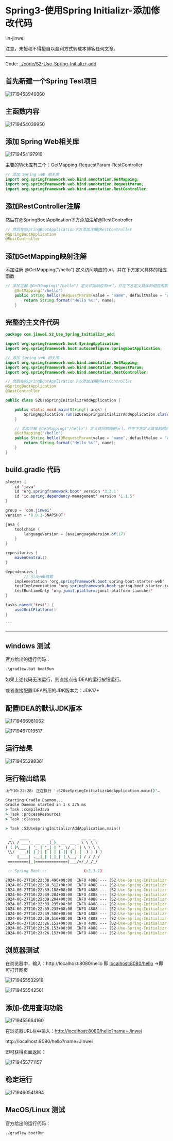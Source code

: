 # Spring3-使用Spring Initializr-添加修改代码

lin-jinwei

注意，未授权不得擅自以盈利方式转载本博客任何文章。

---

Code: [../code/S2-Use-Spring-Initializr-add](../code/S2-Use-Spring-Initializr-add)

## 首先新建一个Spring Test项目

![1719453949360](images/Spring3-使用SpringInitializr-添加修改代码/1719453949360.png)

## 主函数内容

![1719454039950](images/Spring3-使用SpringInitializr-添加修改代码/1719454039950.png)

## 添加 Spring Web相关库

![1719454197919](images/Spring3-使用SpringInitializr-添加修改代码/1719454197919.png)

主要的Web库有三个：GetMapping-RequestParam-RestController

```java
// 添加 Spring web 相关库
import org.springframework.web.bind.annotation.GetMapping;
import org.springframework.web.bind.annotation.RequestParam;
import org.springframework.web.bind.annotation.RestController;
```

## 添加RestController注解

然后在@SpringBootApplication下方添加注解@RestController

```java
// 然后在@SpringBootApplication下方添加注解@RestController
@SpringBootApplication
@RestController
```

## 添加GetMapping映射注解

添加注解 @GetMapping("/hello") 定义访问响应的url，并在下方定义具体的相应函数

```java
// 添加注解 @GetMapping("/hello") 定义访问响应的url，并在下方定义具体的相应函数
	@GetMapping("/hello")
	public String hello(@RequestParam(value = "name", defaultValue = "World") String name) {
		return String.format("Hello %s!", name);
	}
```

## 完整的主文件代码

```java
package com.jinwei.S2_Use_Spring_Initializr_add;

import org.springframework.boot.SpringApplication;
import org.springframework.boot.autoconfigure.SpringBootApplication;

// 添加 Spring web 相关库
import org.springframework.web.bind.annotation.GetMapping;
import org.springframework.web.bind.annotation.RequestParam;
import org.springframework.web.bind.annotation.RestController;

// 然后在@SpringBootApplication下方添加注解@RestController
@SpringBootApplication
@RestController

public class S2UseSpringInitializrAddApplication {

	public static void main(String[] args) {
		SpringApplication.run(S2UseSpringInitializrAddApplication.class, args);
	}

	// 添加注解 @GetMapping("/hello") 定义访问响应的url，并在下方定义具体的相应函数
	@GetMapping("/hello")
	public String hello(@RequestParam(value = "name", defaultValue = "World") String name) {
		return String.format("Hello %s!", name);
	}
}

```

## build.gradle 代码

````java
plugins {
	id 'java'
	id 'org.springframework.boot' version '3.3.1'
	id 'io.spring.dependency-management' version '1.1.5'
}

group = 'com.jinwei'
version = '0.0.1-SNAPSHOT'

java {
	toolchain {
		languageVersion = JavaLanguageVersion.of(17)
	}
}

repositories {
	mavenCentral()
}

dependencies {
        // 引入web依赖
	implementation 'org.springframework.boot:spring-boot-starter-web'
	testImplementation 'org.springframework.boot:spring-boot-starter-test'
	testRuntimeOnly 'org.junit.platform:junit-platform-launcher'
}

tasks.named('test') {
	useJUnitPlatform()
}

```
````

---

## windows 测试

官方给出的运行代码：

```cmd
.\gradlew.bat bootRun
```

如果上述代码无法运行，则直接点击IDEA的运行按钮运行。

或者直接配置IDEA所用的JDK版本为：JDK17+

## 配置IDEA的默认JDK版本

![1719466981062](images/Spring3-使用SpringInitializr-添加修改代码-Web/1719466981062.png)


![1719467019517](images/Spring3-使用SpringInitializr-添加修改代码-Web/1719467019517.png)


## 运行结果

![1719455298361](images/Spring3-使用SpringInitializr-添加修改代码/1719455298361.png)

## 运行输出结果

```cmd
上午10:22:28: 正在执行 ':S2UseSpringInitializrAddApplication.main()'…

Starting Gradle Daemon...
Gradle Daemon started in 1 s 275 ms
> Task :compileJava
> Task :processResources
> Task :classes

> Task :S2UseSpringInitializrAddApplication.main()

  .   ____          _            __ _ _
 /\\ / ___'_ __ _ _(_)_ __  __ _ \ \ \ \
( ( )\___ | '_ | '_| | '_ \/ _` | \ \ \ \
 \\/  ___)| |_)| | | | | || (_| |  ) ) ) )
  '  |____| .__|_| |_|_| |_\__, | / / / /
 =========|_|==============|___/=/_/_/_/

 :: Spring Boot ::                (v3.3.1)

2024-06-27T10:22:38.496+08:00  INFO 4888 --- [S2-Use-Spring-Initializr-add] [           main] .j.S.S2UseSpringInitializrAddApplication : Starting S2UseSpringInitializrAddApplication using Java 17.0.11 with PID 4888 (F:\Tutorial\Spring-Tutorial\code\S2-Use-Spring-Initializr-add\S2-Use-Spring-Initializr-add\build\classes\java\main started by ydook in F:\Tutorial\Spring-Tutorial\code\S2-Use-Spring-Initializr-add\S2-Use-Spring-Initializr-add)
2024-06-27T10:22:38.512+08:00  INFO 4888 --- [S2-Use-Spring-Initializr-add] [           main] .j.S.S2UseSpringInitializrAddApplication : No active profile set, falling back to 1 default profile: "default"
2024-06-27T10:22:39.188+08:00  INFO 4888 --- [S2-Use-Spring-Initializr-add] [           main] o.s.b.w.embedded.tomcat.TomcatWebServer  : Tomcat initialized with port 8080 (http)
2024-06-27T10:22:39.204+08:00  INFO 4888 --- [S2-Use-Spring-Initializr-add] [           main] o.apache.catalina.core.StandardService   : Starting service [Tomcat]
2024-06-27T10:22:39.204+08:00  INFO 4888 --- [S2-Use-Spring-Initializr-add] [           main] o.apache.catalina.core.StandardEngine    : Starting Servlet engine: [Apache Tomcat/10.1.25]
2024-06-27T10:22:39.235+08:00  INFO 4888 --- [S2-Use-Spring-Initializr-add] [           main] o.a.c.c.C.[Tomcat].[localhost].[/]       : Initializing Spring embedded WebApplicationContext
2024-06-27T10:22:39.235+08:00  INFO 4888 --- [S2-Use-Spring-Initializr-add] [           main] w.s.c.ServletWebServerApplicationContext : Root WebApplicationContext: initialization completed in 683 ms
2024-06-27T10:22:39.500+08:00  INFO 4888 --- [S2-Use-Spring-Initializr-add] [           main] o.s.b.w.embedded.tomcat.TomcatWebServer  : Tomcat started on port 8080 (http) with context path '/'
2024-06-27T10:22:39.516+08:00  INFO 4888 --- [S2-Use-Spring-Initializr-add] [           main] .j.S.S2UseSpringInitializrAddApplication : Started S2UseSpringInitializrAddApplication in 1.253 seconds (process running for 1.444)
2024-06-27T10:23:26.152+08:00  INFO 4888 --- [S2-Use-Spring-Initializr-add] [nio-8080-exec-1] o.a.c.c.C.[Tomcat].[localhost].[/]       : Initializing Spring DispatcherServlet 'dispatcherServlet'
2024-06-27T10:23:26.153+08:00  INFO 4888 --- [S2-Use-Spring-Initializr-add] [nio-8080-exec-1] o.s.web.servlet.DispatcherServlet        : Initializing Servlet 'dispatcherServlet'
2024-06-27T10:23:26.153+08:00  INFO 4888 --- [S2-Use-Spring-Initializr-add] [nio-8080-exec-1] o.s.web.servlet.DispatcherServlet        : Completed initialization in 0 ms
```

## 浏览器测试

在浏览器中，输入：http://localhost:8080/hello 即 [localhost:8080/hello](http://localhost:8080/hello) ->即可打开网页

![1719455532916](images/Spring3-使用SpringInitializr-添加修改代码/1719455532916.png)

![1719455542561](images/Spring3-使用SpringInitializr-添加修改代码/1719455542561.png)

## 添加-使用查询功能

![1719455664160](images/Spring3-使用SpringInitializr-添加修改代码/1719455664160.png)

在浏览器URL栏中输入：[http://localhost:8080/hello?name=Jinwei](http://localhost:8080/hello?name=Jinwei)

http://localhost:8080/hello?name=Jinwei

即可获得页面返回：

![1719455771157](images/Spring3-使用SpringInitializr-添加修改代码/1719455771157.png)

## 稳定运行

![1719460541894](images/Spring3-使用SpringInitializr-添加修改代码-Web/1719460541894.png)

## MacOS/Linux 测试

官方给出的运行代码：

```cmd
./gradlew bootRun
```

